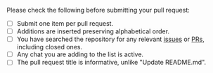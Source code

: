 <!-- DO NOT DELETE THE TEXT BELOW. Please make sure relevant boxes are checked [x] -->

Please check the following before submitting your pull request:

- [ ] Submit one item per pull request.
- [ ] Additions are inserted preserving alphabetical order.
- [ ] You have searched the repository for any relevant [issues](https://github.com/Romaixn/awesome-chats/issues) or [PRs](https://github.com/Romaixn/awesome-chats/pulls), including closed ones.
- [ ] Any chat you are adding to the list is active.
- [ ] The pull request title is informative, unlike "Update README.md".